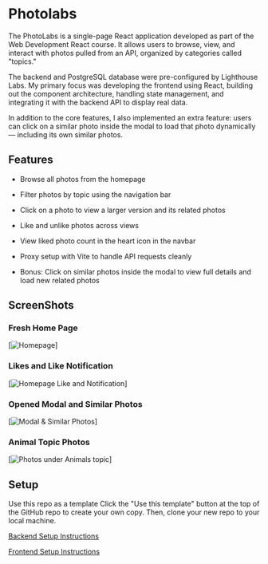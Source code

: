 # Photolabs

The PhotoLabs is a single-page React application developed as part of the Web Development React course. It allows users to browse, view, and interact with photos pulled from an API, organized by categories called "topics."

The backend and PostgreSQL database were pre-configured by Lighthouse Labs. My primary focus was developing the frontend using React, building out the component architecture, handling state management, and integrating it with the backend API to display real data.

In addition to the core features, I also implemented an extra feature: users can click on a similar photo inside the modal to load that photo dynamically — including its own similar photos.



## Features
- Browse all photos from the homepage

- Filter photos by topic using the navigation bar

- Click on a photo to view a larger version and its related photos

- Like and unlike photos across views

- View liked photo count in the heart icon in the navbar

- Proxy setup with Vite to handle API requests cleanly

- Bonus: Click on similar photos inside the modal to view full details and load new related photos

## ScreenShots


### Fresh Home Page
[![Homepage](https://github.com/user-attachments/assets/23e0f601-a939-4755-95ff-0d76961b8a3e)]

### Likes and Like Notification
[![Homepage Like and Notification](https://github.com/user-attachments/assets/5037e5da-7579-4163-a1f2-aba61a800781)]

### Opened Modal and Similar Photos
[![Modal & Similar Photos](https://github.com/user-attachments/assets/d4a17770-bdaa-4f1d-ba83-0ecacc5e860e)]

### Animal Topic Photos
[![Photos under Animals topic](https://github.com/user-attachments/assets/a0f74744-01f2-4e43-a5c7-34a73dda22a6)]



## Setup

Use this repo as a template
Click the "Use this template" button at the top of the GitHub repo to create your own copy. 
Then, clone your new repo to your local machine.

[Backend Setup Instructions](/backend/README.md)

[Frontend Setup Instructions](/frontend/README.md)



